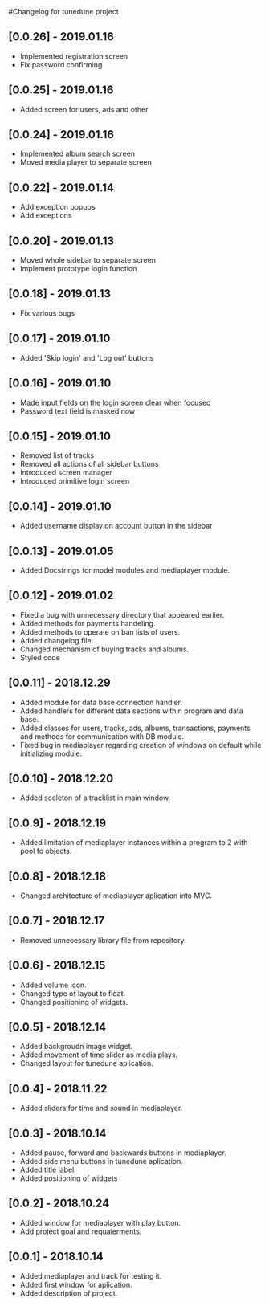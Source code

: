 #Changelog for tunedune project

## [0.0.26] - 2019.01.16
- Implemented registration screen
- Fix password confirming 

## [0.0.25] - 2019.01.16
- Added screen for users, ads and other

## [0.0.24] - 2019.01.16
- Implemented album search screen
- Moved media player to separate screen

## [0.0.22] - 2019.01.14
- Add exception popups
- Add exceptions

## [0.0.20] - 2019.01.13
- Moved whole sidebar to separate screen
- Implement prototype login function

## [0.0.18] - 2019.01.13
- Fix various bugs

## [0.0.17] - 2019.01.10
- Added 'Skip login' and 'Log out' buttons

## [0.0.16] - 2019.01.10
- Made input fields on the login screen clear when focused
- Password text field is masked now

## [0.0.15] - 2019.01.10
- Removed list of tracks
- Removed all actions of all sidebar buttons
- Introduced screen manager
- Introduced primitive login screen

## [0.0.14] - 2019.01.10
- Added username display on account button in the sidebar

## [0.0.13] - 2019.01.05
- Added Docstrings for model modules and mediaplayer module.

## [0.0.12] - 2019.01.02
- Fixed a bug with unnecessary directory that appeared earlier.
- Added methods for payments handeling.
- Added methods to operate on ban lists of users.
- Added changelog file.
- Changed mechanism of buying tracks and albums.
- Styled code

## [0.0.11] - 2018.12.29
- Added module for data base connection handler.
- Added handlers for different data sections within program and data base.
- Added classes for users, tracks, ads, albums, transactions, payments and methods for communication with DB module.
- Fixed bug in mediaplayer regarding creation of windows on default while initializing module.

## [0.0.10] - 2018.12.20
- Added sceleton of a tracklist in main window.

## [0.0.9] - 2018.12.19
- Added limitation of mediaplayer instances within a program to 2 with pool fo objects.

## [0.0.8] - 2018.12.18
- Changed architecture of mediaplayer aplication into MVC.

## [0.0.7] - 2018.12.17
- Removed unnecessary library file from repository.

## [0.0.6] - 2018.12.15
- Added volume icon.
- Changed type of layout to float.
- Changed positioning of widgets.

## [0.0.5] - 2018.12.14
- Added backgroudn image widget.
- Added movement of time slider as media plays.
- Changed layout for tunedune aplication.

## [0.0.4] - 2018.11.22
- Added sliders for time and sound in mediaplayer.


## [0.0.3] - 2018.10.14
- Added pause, forward and backwards buttons in mediaplayer.
- Added side menu buttons in tunedune aplication.
- Added title label.
- Added positioning of widgets

## [0.0.2] - 2018.10.24
- Added window for mediaplayer with play button.
- Add project goal and requaierments.

## [0.0.1] - 2018.10.14
- Added mediaplayer and track for testing it.
- Added first window for aplication.
- Added description of project.


